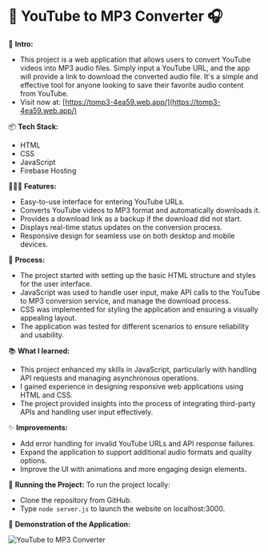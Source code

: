 # 🎵 YouTube to MP3 Converter 🎧

👋 **Intro:**
- This project is a web application that allows users to convert YouTube videos into MP3 audio files. Simply input a YouTube URL, and the app will provide a link to download the converted audio file. It's a simple and effective tool for anyone looking to save their favorite audio content from YouTube.
- Visit now at: [https://tomp3-4ea59.web.app/](https://tomp3-4ea59.web.app/)

📦 **Tech Stack:**
- HTML
- CSS
- JavaScript
- Firebase Hosting

👩🏽‍💻 **Features:**
- Easy-to-use interface for entering YouTube URLs.
- Converts YouTube videos to MP3 format and automatically downloads it.
- Provides a download link as a backup if the download did not start.
- Displays real-time status updates on the conversion process.
- Responsive design for seamless use on both desktop and mobile devices.

💭 **Process:**
- The project started with setting up the basic HTML structure and styles for the user interface.
- JavaScript was used to handle user input, make API calls to the YouTube to MP3 conversion service, and manage the download process.
- CSS was implemented for styling the application and ensuring a visually appealing layout.
- The application was tested for different scenarios to ensure reliability and usability.

📚 **What I learned:**
- This project enhanced my skills in JavaScript, particularly with handling API requests and managing asynchronous operations.
- I gained experience in designing responsive web applications using HTML and CSS.
- The project provided insights into the process of integrating third-party APIs and handling user input effectively.

✨ **Improvements:**
- Add error handling for invalid YouTube URLs and API response failures.
- Expand the application to support additional audio formats and quality options.
- Improve the UI with animations and more engaging design elements.

🚦 **Running the Project:**
To run the project locally:
- Clone the repository from GitHub.
- Type `node server.js` to launch the website on localhost:3000.

📸 **Demonstration of the Application:**

![YouTube to MP3 Converter](https://github.com/user-attachments/assets/0cd59592-553a-49e3-9cbb-baf318a50b20)
